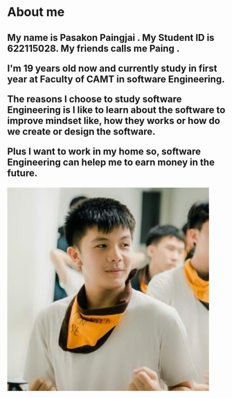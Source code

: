 <!DOCTYPE html>
<html>
<head>
 <meta charset="utf-8" />
 <link rel="stylesheet" href="style.css" />

 <title>Assignment 1: GitHub practice</title>
</head>
<body>
 <h1>About me</h1>
 <div>
 <h2>
    <p> My name is Pasakon Paingjai . My Student ID is 622115028. My friends calls me Paing . </p>
    <p> I'm 19 years old now and currently study in first year at Faculty of CAMT in software Engineering. </p>
    <p> The reasons I choose to study software Engineering is I like to learn about the software to improve mindset like,
     how they works or how do we create or design the software.</p>
    <p> Plus I want to work in my home so, software Engineering can helep me to earn money in the future.</p>
    
 </h2>
 </p>
 <img src="kong.jpg">


 </div>
</body>
</html>

